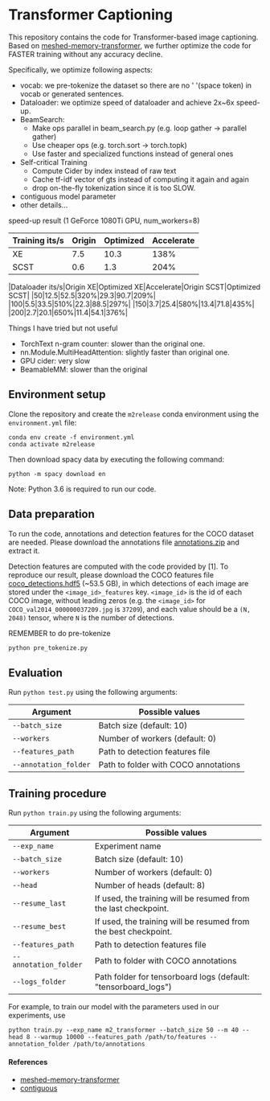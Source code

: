 # Transformer Captioning

This repository contains the code for Transformer-based image captioning. Based
on [meshed-memory-transformer](https://github.com/aimagelab/meshed-memory-transformer), we further optimize the code for
FASTER training without any accuracy decline.

Specifically, we optimize following aspects:

* vocab: we pre-tokenize the dataset so there are no ' '(space token) in vocab or generated sentences.
* Dataloader: we optimize speed of dataloader and achieve 2x~6x speed-up.
* BeamSearch:
    * Make ops parallel in beam_search.py (e.g. loop gather -> parallel gather)
    * Use cheaper ops (e.g. torch.sort -> torch.topk)
    * Use faster and specialized functions instead of general ones
* Self-critical Training
    * Compute Cider by index instead of raw text
    * Cache tf-idf vector of gts instead of computing it again and again
    * drop on-the-fly tokenization since it is too SLOW.
* contiguous model parameter
* other details...

speed-up result (1 GeForce 1080Ti GPU, num_workers=8)

|Training its/s|Origin|Optimized|Accelerate|
|---|---|---|---|
|XE|7.5|10.3|138%|
|SCST|0.6|1.3|204%|

|Dataloader its/s|Origin XE|Optimized XE|Accelerate|Origin SCST|Optimized SCST| |50|12.5|52.5|320%|29.3|90.7|209%|
|100|5.5|33.5|510%|22.3|88.5|297%| |150|3.7|25.4|580%|13.4|71.8|435%| |200|2.7|20.1|650%|11.4|54.1|376%|

Things I have tried but not useful

* TorchText n-gram counter: slower than the original one.
* nn.Module.MultiHeadAttention: slightly faster than original one.
* GPU cider: very slow
* BeamableMM: slower than the original

## Environment setup

Clone the repository and create the `m2release` conda environment using the `environment.yml` file:

```
conda env create -f environment.yml
conda activate m2release
```

Then download spacy data by executing the following command:

```
python -m spacy download en
```

Note: Python 3.6 is required to run our code.

## Data preparation

To run the code, annotations and detection features for the COCO dataset are needed. Please download the annotations
file [annotations.zip](https://drive.google.com/file/d/1i8mqKFKhqvBr8kEp3DbIh9-9UNAfKGmE/view?usp=sharing) and extract
it.

Detection features are computed with the code provided by [1]. To reproduce our result, please download the COCO
features file [coco_detections.hdf5](https://drive.google.com/open?id=1MV6dSnqViQfyvgyHrmAT_lLpFbkzp3mx) (~53.5 GB), in
which detections of each image are stored under the `<image_id>_features` key. `<image_id>` is the id of each COCO
image, without leading zeros (e.g. the `<image_id>` for `COCO_val2014_000000037209.jpg` is `37209`), and each value
should be a `(N, 2048)` tensor, where `N` is the number of detections.

REMEMBER to do pre-tokenize
```bash
python pre_tokenize.py
```

## Evaluation

Run `python test.py` using the following arguments:

| Argument | Possible values |
|------|------|
| `--batch_size` | Batch size (default: 10) |
| `--workers` | Number of workers (default: 0) |
| `--features_path` | Path to detection features file |
| `--annotation_folder` | Path to folder with COCO annotations |

## Training procedure

Run `python train.py` using the following arguments:

| Argument | Possible values |
|------|------|
| `--exp_name` | Experiment name|
| `--batch_size` | Batch size (default: 10) |
| `--workers` | Number of workers (default: 0) |
| `--head` | Number of heads (default: 8) |
| `--resume_last` | If used, the training will be resumed from the last checkpoint. |
| `--resume_best` | If used, the training will be resumed from the best checkpoint. |
| `--features_path` | Path to detection features file |
| `--annotation_folder` | Path to folder with COCO annotations |
| `--logs_folder` | Path folder for tensorboard logs (default: "tensorboard_logs")|

For example, to train our model with the parameters used in our experiments, use

```
python train.py --exp_name m2_transformer --batch_size 50 --m 40 --head 8 --warmup 10000 --features_path /path/to/features --annotation_folder /path/to/annotations
```

#### References

* [meshed-memory-transformer](https://github.com/aimagelab/meshed-memory-transformer)
* [contiguous](https://github.com/PhilJd/contiguous_pytorch_params)